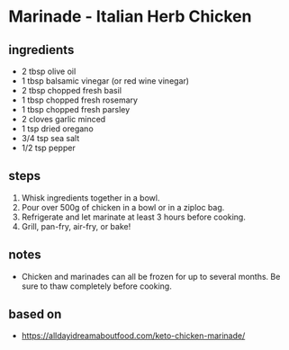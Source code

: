 # Marinade - Italian Herb Chicken

## ingredients

- 2 tbsp olive oil
- 1 tbsp balsamic vinegar (or red wine vinegar)
- 2 tbsp chopped fresh basil
- 1 tbsp chopped fresh rosemary
- 1 tbsp chopped fresh parsley
- 2 cloves garlic minced
- 1 tsp dried oregano
- 3/4 tsp sea salt
- 1/2 tsp pepper

## steps

1. Whisk ingredients together in a bowl.
2. Pour over 500g of chicken in a bowl or in a ziploc bag.
3. Refrigerate and let marinate at least 3 hours before cooking.
4. Grill, pan-fry, air-fry, or bake!

## notes

- Chicken and marinades can all be frozen for up to several months. Be sure to thaw completely before cooking.

## based on

- https://alldayidreamaboutfood.com/keto-chicken-marinade/
